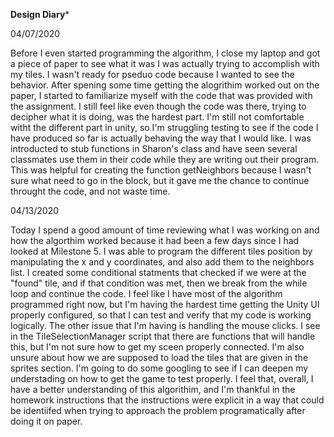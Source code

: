 ****Design Diary*****


04/07/2020

Before I even started programming the algorithm, I close my laptop and got a piece of paper to see what it was I was actually trying to accomplish with my tiles. 
I wasn't ready for pseduo code because I wanted to see the behavior. After spening some time getting the alogrithim worked out on the paper, I started to familiarize
myself with the code that was provided with the assignment. I still feel like even though the code was there, trying to decipher what it is doing, was the hardest part.
I'm still not comfortable witht the different part in unity, so I'm struggling testing to see if the code I have produced so far is actually behaving the way that I would like.
I was introducted to stub functions in Sharon's class and have seen several classmates use them in their code while they are writing out their program. This was 
helpful for creating the function getNeighbors because I wasn't sure what need to go in the block, but it gave me the chance to continue throught the code, and not waste
time. 


04/13/2020

Today I spend a good amount of time reviewing what I was working on and how the algorthim worked because it had been a few days since I had looked at Milestone 5. 
I was able to program the different tiles position by manipulating the x and y coordinates, and also add them to the neighbors list. I created some conditional statments
that checked if we were at the "found" tile, and if that condition was met, then we break from the while loop and continue the code. I feel like I have most of the algorithm programmed
right now, but I'm having the hardest time getting the Unity UI properly configured, so that I can test and verify that my code is working logically. The other
issue that I'm having is handling the mouse clicks. I see in the TileSelectionManager script that there are functions that will handle this, but I'm not sure how to
get my sceen properly connected. I'm also unsure about how we are supposed to load the tiles that are given in the sprites section. I'm going to do some googling
to see if I can deepen my understading on how to get the game to test properly. I feel that, overall, I have a better understanding of this algorithim, and I'm thankful
in the homework instructions that the instructions were explicit in a way that could be identiifed when trying to approach the problem programatically after doing it 
on paper.
